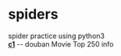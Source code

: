 # spiders
spider practice using python3  
[**c1**](https://github.com/xiandongli/spiders/tree/master/c1) -- douban Movie Top 250 info
